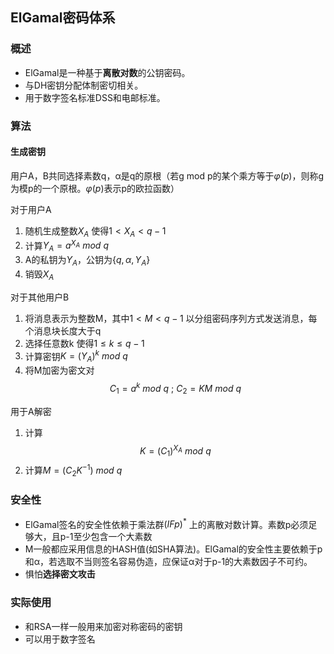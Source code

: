 ## ElGamal密码体系 

### 概述

+ ElGamal是一种基于**离散对数**的公钥密码。
+ 与DH密钥分配体制密切相关。
+ 用于数字签名标准DSS和电邮标准。

### 算法

#### 生成密钥

用户A，B共同选择素数q，α是q的原根（若g mod p的某个乘方等于$φ(p)$，则称g为模p的一个原根。$φ(p)$表示p的欧拉函数）

对于用户A

1. 随机生成整数$X_A$ 使得$1<X_A<q-1$
2. 计算$Y_A = a^{X_A} \ mod \ q$
3. A的私钥为$Y_A$，公钥为$\{q,α,Y_A\}$
4. 销毁$X_A$

对于其他用户B

1. 将消息表示为整数M，其中$1<M<q-1$ 以分组密码序列方式发送消息，每个消息块长度大于q
2. 选择任意数k 使得$1≤k≤q-1$
3. 计算密钥$K = (Y_A)^{k} \ mod \ q$
4. 将M加密为密文对$$C_1 = a^k \ mod \ q  \ ; \ C_2 = KM  \ mod  \ q$$


用于A解密

1. 计算$$K = (C_1)^{X_A} \ mod \ q$$
2. 计算$M= (C_2K^{-1}) \  mod  \ q$

### 安全性

+ ElGamal签名的安全性依赖于乘法群$(IFp)^*$ 上的离散对数计算。素数p必须足够大，且p-1至少包含一个大素数
+ M一般都应采用信息的HASH值(如SHA算法)。ElGamal的安全性主要依赖于p和α，若选取不当则签名容易伪造，应保证α对于p-1的大素数因子不可约。
+ 惧怕**选择密文攻击**

### 实际使用

+ 和RSA一样一般用来加密对称密码的密钥
+ 可以用于数字签名